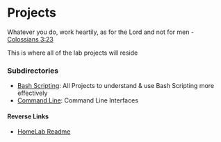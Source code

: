 # Projects
Whatever you do, work heartily, as for the Lord and not for men - [Colossians 3:23](https://my.bible.com/bible/59/COL.3.23)

This is where all of the lab projects will reside

### Subdirectories
- [Bash Scripting](./Bash_Scripting/Bash_Scripting.md): All Projects to understand & use Bash Scripting more effectively
- [Command Line](./Command_Line/Command_Line.md): Command Line Interfaces

#### Reverse Links
- [HomeLab Readme](../README.md)